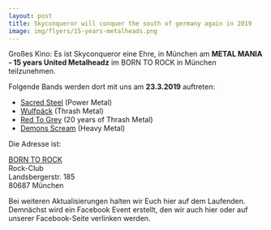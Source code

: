```yaml
---
layout: post
title: Skyconqueror will conquer the south of germany again in 2019
image: img/flyers/15-years-metalheads.png
---
```


Großes Kino: Es ist Skyconqueror eine Ehre, in München am **METAL MANIA - 15 years United Metalheadz** im BORN TO ROCK in München teilzunehmen.

Folgende Bands werden dort mit uns am **23.3.2019** auftreten:

* [Sacred Steel](http://www.sacredsteel.eu) (Power Metal)
* [Wulfpäck](https://www.wulfpack.de) (Thrash Metal)
* [Red To Grey](http://www.redtogrey.de) (20 years of Thrash Metal)
* [Demons Scream](https://de-de.facebook.com/demonsdreammetal/) (Heavy Metal)

Die Adresse ist:  

[BORN TO ROCK](https://www.borntorockmunich.de/)  
Rock-Club  
Landsbergerstr. 185  
80687 München  

Bei weiteren Aktualisierungen halten wir Euch hier auf dem Laufenden. Demnächst wird ein Facebook Event erstellt, den wir auch hier oder auf unserer Facebook-Seite verlinken werden.
